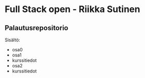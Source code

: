 # Full Stack open - Riikka Sutinen
## Palautusrepositorio

Sisältö:
* osa0
* osa1
 * kurssitiedot
* osa2
 * kurssitiedot
